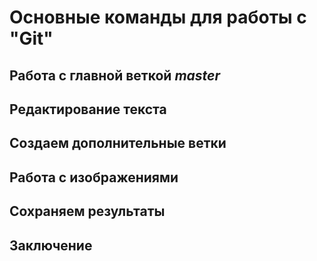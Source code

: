 # Основные команды для работы с "Git"
## Работа с главной веткой *master*
## Редактирование текста
## Создаем дополнительные ветки
## Работа с изображениями
## Сохраняем результаты
## Заключение
